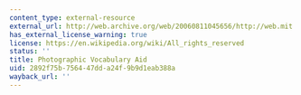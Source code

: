 ```yaml
---
content_type: external-resource
external_url: http://web.archive.org/web/20060811045656/http://web.mit.edu/21f.500/www/vocab-photo/index.html
has_external_license_warning: true
license: https://en.wikipedia.org/wiki/All_rights_reserved
status: ''
title: Photographic Vocabulary Aid
uid: 2892f75b-7564-47dd-a24f-9b9d1eab388a
wayback_url: ''
---
```

